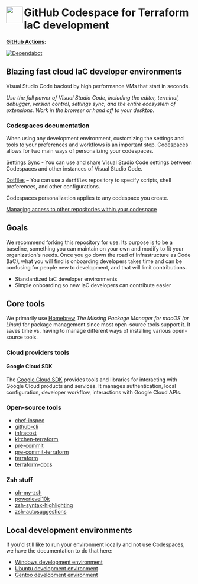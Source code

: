 # <img align="left" width="45" height="45" src="https://user-images.githubusercontent.com/1610100/201473670-e0e6bdeb-742f-4be1-a47a-3506309620a3.png"> GitHub Codespace for Terraform IaC development

**[GitHub Actions](https://github.com/osinfra-io/github-terraform-codespace/actions):**

[![Dependabot](https://github.com/osinfra-io/github-terraform-codespace/actions/workflows/dependabot.yml/badge.svg)](https://github.com/osinfra-io/github-terraform-codespace/actions/workflows/dependabot.yml)

## Blazing fast cloud IaC developer environments

Visual Studio Code backed by high performance VMs that start in seconds.

*Use the full power of Visual Studio Code, including the editor, terminal, debugger, version control, settings sync, and the entire ecosystem of extensions. Work in the browser or hand off to your desktop.*

### Codespaces documentation

When using any development environment, customizing the settings and tools to your preferences and workflows is an important step. Codespaces allows for two main ways of personalizing your codespaces.

[Settings Sync](https://docs.github.com/en/codespaces/customizing-your-codespace/personalizing-codespaces-for-your-account#settings-sync) - You can use and share Visual Studio Code settings between Codespaces and other instances of Visual Studio Code.

[Dotfiles](https://docs.github.com/en/codespaces/customizing-your-codespace/personalizing-codespaces-for-your-account#dotfiles) – You can use a `dotfiles` repository to specify scripts, shell preferences, and other configurations.

Codespaces personalization applies to any codespace you create.

[Managing access to other repositories within your codespace](https://docs.github.com/en/codespaces/managing-your-codespaces/managing-repository-access-for-your-codespaces)

## Goals

We recommend forking this repository for use. Its purpose is to be a baseline, something you can maintain on your own and modify to fit your organization's needs. Once you go down the road of Infrastructure as Code (IaC), what you will find is onboarding developers takes time and can be confusing for people new to development, and that will limit contributions.

- Standardized IaC developer environments
- Simple onboarding so new IaC developers can contribute easier

## Core tools

We primarily use [Homebrew](https://github.com/Homebrew/brew) *The Missing Package Manager for macOS (or Linux)* for package management since most open-source tools support it. It saves time vs. having to manage different ways of installing various open-source tools.

### Cloud providers tools

#### Google Cloud SDK

The [Google Cloud SDK](https://cloud.google.com/sdk) provides tools and libraries for interacting with Google Cloud products and services. It manages authentication, local configuration, developer workflow, interactions with Google Cloud APIs.

### Open-source tools

- [chef-inspec](https://github.com/inspec/inspec)
- [github-cli](https://github.com/cli/cli)
- [infracost](https://github.com/infracost/infracost)
- [kitchen-terraform](https://github.com/newcontext-oss/kitchen-terraform)
- [pre-commit](https://github.com/pre-commit/pre-commit)
- [pre-commit-terraform](https://github.com/antonbabenko/pre-commit-terraform)
- [terraform](https://github.com/hashicorp/terraform)
- [terraform-docs](https://github.com/terraform-docs/terraform-docs)

### Zsh stuff

- [oh-my-zsh](https://github.com/ohmyzsh/ohmyzsh)
- [powerlevel10k](https://github.com/romkatv/powerlevel10k)
- [zsh-syntax-highlighting](https://github.com/zsh-users/zsh-syntax-highlighting)
- [zsh-autosuggestions](https://github.com/zsh-users/zsh-autosuggestions)

## Local development environments

If you'd still like to run your environment locally and not use Codespaces, we have the documentation to do that here:

- [Windows development environment](https://docs.osinfra.io/development-setup/windows-wsl-setup)
- [Ubuntu development environment](https://docs.osinfra.io/development-setup/ubuntu-setup)
- [Gentoo development environment](https://docs.osinfra.io/development-setup/gentoo)
